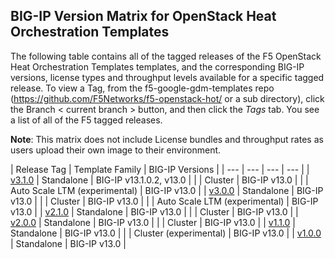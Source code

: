 ## BIG-IP Version Matrix for OpenStack Heat Orchestration Templates
The following table contains all of the tagged releases of the F5 OpenStack Heat Orchestration Templates templates, and the corresponding BIG-IP versions, license types and throughput levels available for a specific tagged release.  To view a Tag, from the f5-google-gdm-templates repo (https://github.com/F5Networks/f5-openstack-hot/ or a sub directory), click the Branch < current branch > button, and then click the *Tags* tab.  You see a list of all of the F5 tagged releases.

**Note**: This matrix does not include License bundles and throughput rates as users upload their own image to their environment.

| Release Tag | Template Family | BIG-IP Versions |
| --- | --- | --- | --- |
| [v3.1.0](https://github.com/F5Networks/f5-openstack-hot/releases/tag/v3.1.0) | Standalone | BIG-IP v13.1.0.2, v13.0  |
|  | Cluster | BIG-IP v13.0   |
|  | Auto Scale LTM (experimental) | BIG-IP v13.0  |
| [v3.0.0](https://github.com/F5Networks/f5-openstack-hot/releases/tag/v3.0.0) | Standalone | BIG-IP v13.0  |
|  | Cluster | BIG-IP v13.0   |
|  | Auto Scale LTM (experimental) | BIG-IP v13.0   |
| [v2.1.0](https://github.com/F5Networks/f5-openstack-hot/releases/tag/v2.1.0) | Standalone | BIG-IP v13.0  |
|  | Cluster | BIG-IP v13.0   |
| [v2.0.0](https://github.com/F5Networks/f5-openstack-hot/releases/tag/v2.0.0) | Standalone | BIG-IP v13.0  |
|  | Cluster | BIG-IP v13.0   |
| [v1.1.0](https://github.com/F5Networks/f5-openstack-hot/releases/tag/v1.1.0) | Standalone | BIG-IP v13.0  |
|  | Cluster (experimental) | BIG-IP v13.0   |
| [v1.0.0](https://github.com/F5Networks/f5-openstack-hot/releases/tag/v1.0.0) | Standalone | BIG-IP v13.0  |